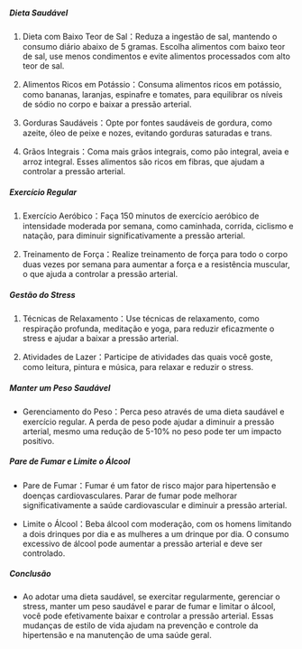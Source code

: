 ##### Dieta Saudável
1. Dieta com Baixo Teor de Sal：Reduza a ingestão de sal, mantendo o consumo diário abaixo de 5 gramas. Escolha alimentos com baixo teor de sal, use menos condimentos e evite alimentos processados com alto teor de sal.

2. Alimentos Ricos em Potássio：Consuma alimentos ricos em potássio, como bananas, laranjas, espinafre e tomates, para equilibrar os níveis de sódio no corpo e baixar a pressão arterial.

3. Gorduras Saudáveis：Opte por fontes saudáveis de gordura, como azeite, óleo de peixe e nozes, evitando gorduras saturadas e trans.

4. Grãos Integrais：Coma mais grãos integrais, como pão integral, aveia e arroz integral. Esses alimentos são ricos em fibras, que ajudam a controlar a pressão arterial.

##### Exercício Regular
1. Exercício Aeróbico：Faça 150 minutos de exercício aeróbico de intensidade moderada por semana, como caminhada, corrida, ciclismo e natação, para diminuir significativamente a pressão arterial.

2. Treinamento de Força：Realize treinamento de força para todo o corpo duas vezes por semana para aumentar a força e a resistência muscular, o que ajuda a controlar a pressão arterial.

##### Gestão do Stress
1. Técnicas de Relaxamento：Use técnicas de relaxamento, como respiração profunda, meditação e yoga, para reduzir eficazmente o stress e ajudar a baixar a pressão arterial.

1. Atividades de Lazer：Participe de atividades das quais você goste, como leitura, pintura e música, para relaxar e reduzir o stress.

##### Manter um Peso Saudável
* Gerenciamento do Peso：Perca peso através de uma dieta saudável e exercício regular. A perda de peso pode ajudar a diminuir a pressão arterial, mesmo uma redução de 5-10% no peso pode ter um impacto positivo.

##### Pare de Fumar e Limite o Álcool
* Pare de Fumar：Fumar é um fator de risco major para hipertensão e doenças cardiovasculares. Parar de fumar pode melhorar significativamente a saúde cardiovascular e diminuir a pressão arterial.

* Limite o Álcool：Beba álcool com moderação, com os homens limitando a dois drinques por dia e as mulheres a um drinque por dia. O consumo excessivo de álcool pode aumentar a pressão arterial e deve ser controlado.

##### Conclusão
* Ao adotar uma dieta saudável, se exercitar regularmente, gerenciar o stress, manter um peso saudável e parar de fumar e limitar o álcool, você pode efetivamente baixar e controlar a pressão arterial. Essas mudanças de estilo de vida ajudam na prevenção e controle da hipertensão e na manutenção de uma saúde geral.